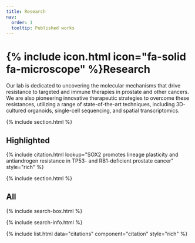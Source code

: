 ```yaml
---
title: Research
nav:
  order: 1
  tooltip: Published works
---
```


# {% include icon.html icon="fa-solid fa-microscope" %}Research

Our lab is dedicated to uncovering the molecular mechanisms that drive resistance to targeted and immune therapies in prostate and other cancers. We are also pioneering innovative therapeutic strategies to overcome these resistances, utilizing a range of state-of-the-art techniques, including 3D-cultured organoids, single-cell sequencing, and spatial transcriptomics.

{% include section.html %}

## Highlighted

{% include citation.html lookup="SOX2 promotes lineage plasticity and antiandrogen resistance in TP53- and RB1-deficient prostate cancer" style="rich" %}

{% include section.html %}

## All

{% include search-box.html %}

{% include search-info.html %}

{% include list.html data="citations" component="citation" style="rich" %}
